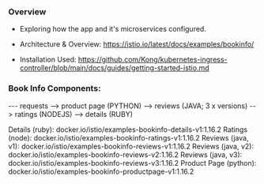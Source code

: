### Overview

- Exploring how the app and it's microservices configured.

- Architecture & Overview: https://istio.io/latest/docs/examples/bookinfo/

- Installation Used: https://github.com/Kong/kubernetes-ingress-controller/blob/main/docs/guides/getting-started-istio.md

### Book Info Components:

--- requests --> product page (PYTHON) --> reviews (JAVA; 3 x versions) --> ratings (NODEJS)
                                       --> details (RUBY)
 
Details (ruby): docker.io/istio/examples-bookinfo-details-v1:1.16.2
Ratings (node): docker.io/istio/examples-bookinfo-ratings-v1:1.16.2
Reviews (java, v1): docker.io/istio/examples-bookinfo-reviews-v1:1.16.2
Reviews (java, v2): docker.io/istio/examples-bookinfo-reviews-v2:1.16.2
Reviews (java, v3): docker.io/istio/examples-bookinfo-reviews-v3:1.16.2
Product Page (python): docker.io/istio/examples-bookinfo-productpage-v1:1.16.2
